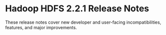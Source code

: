 # Hadoop HDFS 2.2.1 Release Notes

These release notes cover new developer and user-facing incompatibilities, features, and major improvements.



